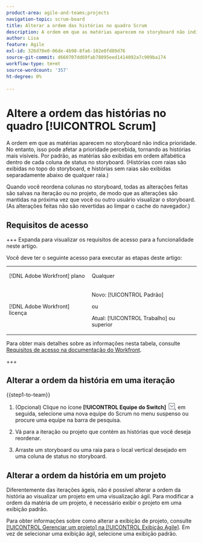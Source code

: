 ```yaml
---
product-area: agile-and-teams;projects
navigation-topic: scrum-board
title: Alterar a ordem das histórias no quadro Scrum
description: A ordem em que as matérias aparecem no storyboard não indica prioridade. No entanto, isso pode afetar a prioridade percebida, tornando as histórias mais visíveis. Por padrão, as matérias são exibidas em ordem alfabética dentro de cada [!UICONTROL status] coluna no storyboard.
author: Lisa
feature: Agile
exl-id: 326d78e0-06de-4b98-8fa6-102e0fd89d76
source-git-commit: d660707dd69fab78095eed1414092a7c909ba174
workflow-type: tm+mt
source-wordcount: '357'
ht-degree: 0%

---
```


# Altere a ordem das histórias no quadro [!UICONTROL Scrum]

A ordem em que as matérias aparecem no storyboard não indica prioridade. No entanto, isso pode afetar a prioridade percebida, tornando as histórias mais visíveis. Por padrão, as matérias são exibidas em ordem alfabética dentro de cada coluna de status no storyboard. (Histórias com raias são exibidas no topo do storyboard, e histórias sem raias são exibidas separadamente abaixo de qualquer raia.)

Quando você reordena colunas no storyboard, todas as alterações feitas são salvas na iteração ou no projeto, de modo que as alterações são mantidas na próxima vez que você ou outro usuário visualizar o storyboard. (As alterações feitas não são revertidas ao limpar o cache do navegador.)

## Requisitos de acesso

+++ Expanda para visualizar os requisitos de acesso para a funcionalidade neste artigo.

Você deve ter o seguinte acesso para executar as etapas deste artigo:

<table style="table-layout:auto"> 
 <tbody> 
  <tr> 
   <td role="rowheader">[!DNL Adobe Workfront] plano</td> 
   <td> <p>Qualquer</p> </td> 
  </tr> 
  <tr> 
   <td role="rowheader">[!DNL Adobe Workfront] licença</td> 
   <td> <p>Novo: [!UICONTROL Padrão]</p> 
   ou
   <p>Atual: [!UICONTROL Trabalho] ou superior</p> </td> 
  </tr>
 </tbody> 
</table>

Para obter mais detalhes sobre as informações nesta tabela, consulte [Requisitos de acesso na documentação do Workfront](/help/quicksilver/administration-and-setup/add-users/access-levels-and-object-permissions/access-level-requirements-in-documentation.md).

+++

## Alterar a ordem da história em uma iteração

{{step1-to-team}}

1. (Opcional) Clique no ícone **[!UICONTROL Equipe do Switch]** ![Ícone da equipe do Switch](assets/switch-team-icon.png), em seguida, selecione uma nova equipe do Scrum no menu suspenso ou procure uma equipe na barra de pesquisa.

1. Vá para a iteração ou projeto que contém as histórias que você deseja reordenar.
1. Arraste um storyboard ou uma raia para o local vertical desejado em uma coluna de status no storyboard.

## Alterar a ordem da história em um projeto

Diferentemente das iterações ágeis, não é possível alterar a ordem da história ao visualizar um projeto em uma visualização ágil. Para modificar a ordem da matéria de um projeto, é necessário exibir o projeto em uma exibição padrão.

Para obter informações sobre como alterar a exibição de projeto, consulte [[!UICONTROL Gerenciar um projeto] na [!UICONTROL Exibição Agile]](../../../manage-work/projects/manage-projects/manage-projects-in-agile-view.md). Em vez de selecionar uma exibição ágil, selecione uma exibição padrão.
